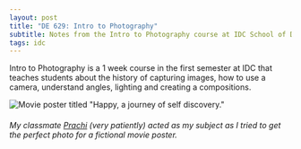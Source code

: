 ```yaml
---
layout: post
title: "DE 629: Intro to Photography"
subtitle: Notes from the Intro to Photography course at IDC School of Design, IIT Bombay.
tags: idc
---
```


Intro to Photography is a 1 week course in the first semester at IDC that teaches students about the history of capturing images, how to use a camera, understand angles, lighting and creating a compositions.

![Movie poster titled "Happy, a journey of self discovery."](https://gyanl.com/assets/prachi-happy.jpg)

###### My classmate [Prachi](https://www.prachitank.com/) (very patiently) acted as my subject as I tried to get the perfect photo for a fictional movie poster.
